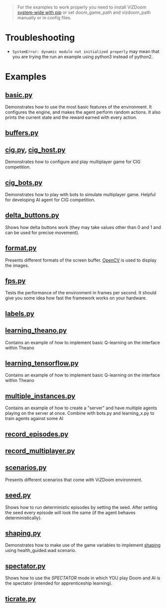 > For the examples to work properly you need to install ViZDoom [system-wide with pip](https://github.com/Marqt/ViZDoom/blob/master/doc/Building.md) or set doom_game_path and vizdoom_path manually or in config files.

# Troubleshooting
 * `SystemError: dynamic module not initialized properly` may mean that you are trying the run an example using python3 instead of python2.

# Examples

## [basic.py](https://github.com/Marqt/ViZDoom/blob/master/examples/python/basic.py)
Demonstrates how to use the most basic features of the environment. It configures the engine, and makes the agent perform random actions. It also prints the current state and the reward earned with every action.

## [buffers.py](https://github.com/Marqt/ViZDoom/blob/master/examples/python/buffers.py)

## [cig.py](https://github.com/Marqt/ViZDoom/blob/master/examples/python/cig.py), [cig_host.py](https://github.com/Marqt/ViZDoom/blob/master/examples/python/cig_host.py)
Demonstrates how to configure and play multiplayer game for CIG competition.

## [cig_bots.py](https://github.com/Marqt/ViZDoom/blob/master/examples/python/cig_bots.py)
Demonstrates how to play with bots to simulate multiplayer game. Helpful for developing AI agent for CIG competition.

## [delta_buttons.py](https://github.com/Marqt/ViZDoom/blob/master/examples/python/delta_buttons.py)
Shows how delta buttons work (they may take values other than 0 and 1 and can be used for precise movement).

## [format.py](https://github.com/Marqt/ViZDoom/blob/master/examples/python/format.py)
Presents different formats of the screen buffer. [OpenCV](http://opencv.org/) is used to display the images.

## [fps.py](https://github.com/Marqt/ViZDoom/blob/master/examples/python/fps.py)
Tests the performance of the environment in frames per second. It should give you some idea how fast the framework works on your hardware.

## [labels.py](https://github.com/Marqt/ViZDoom/blob/master/examples/python/labels.py)

## [learning_theano.py](https://github.com/Marqt/ViZDoom/blob/master/examples/python/learning_theano.py)
Contains an example of how to implement basic Q-learning on the interface within Theano

## [learning_tensorflow.py](https://github.com/Marqt/ViZDoom/blob/master/examples/python/learning_tensorflow.py)
Contains an example of how to implement basic Q-learning on the interface within Theano

## [multiple_instances.py](https://github.com/Marqt/ViZDoom/blob/master/examples/python/multiple_instances.py)
Contains an example of how to create a "server" and have multiple agents playing on the server at once. Combine with bots.py and learning_x.py to train agents against some AI

## [record_episodes.py](https://github.com/Marqt/ViZDoom/blob/master/examples/python/record_episodes.py)

## [record_multiplayer.py](https://github.com/Marqt/ViZDoom/blob/master/examples/python/record_multiplayer.py)

## [scenarios.py](https://github.com/Marqt/ViZDoom/blob/master/examples/python/scenarios.py)
Presents different scenarios that come with ViZDoom environment.

## [seed.py](https://github.com/Marqt/ViZDoom/blob/master/examples/python/seed.py)
Shows how to run deterministic episodes by setting the seed. After setting the seed every episode will look the same (if the agent behaves deterministically).

## [shaping.py](https://github.com/Marqt/ViZDoom/blob/master/examples/python/shaping.py)
Demonstrates how to make use of the game variables to implement [shaping](https://en.wikipedia.org/wiki/Shaping_(psychology)) using health_guided.wad scenario.

## [spectator.py](https://github.com/Marqt/ViZDoom/blob/master/examples/python/spectator.py)
Shows how to use the *SPECTATOR* mode in which YOU play Doom and AI is the spectator (intended for apprenticeship learning).

## [ticrate.py](https://github.com/Marqt/ViZDoom/blob/master/examples/python/ticrate.py)
